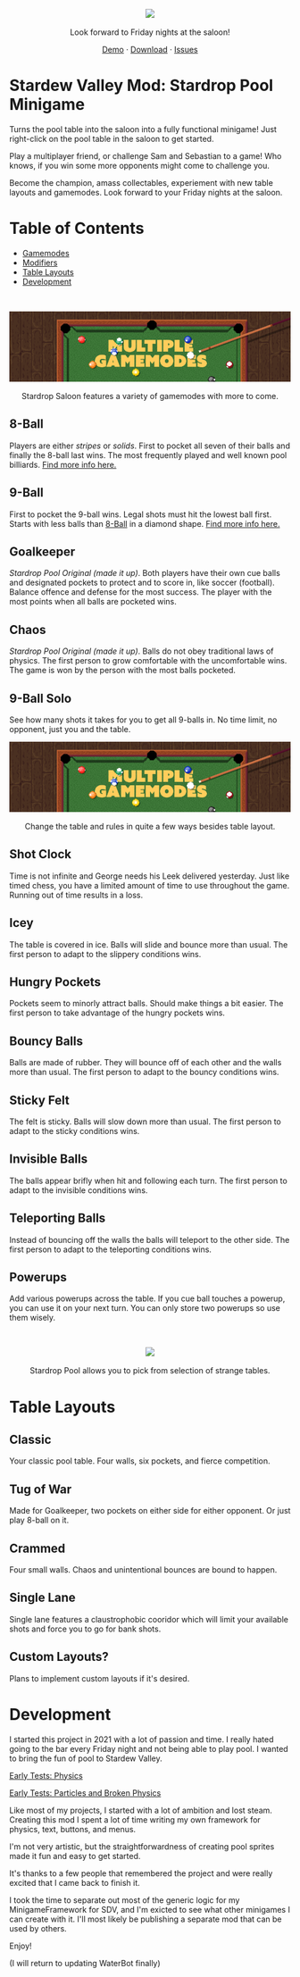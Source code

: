 <p align="center">
  <img src="https://github.com/andyruwruw/stardew-valley-stardrop-pool-minigame/blob/develop/documentation/images/gif/banner-1.gif?raw=true">
</p>

<p align="center">
  Look forward to Friday nights at the saloon!
</p>

<p align="center">
  <a href="#">Demo</a>
  ·
  <a href="#">Download</a>
  ·
  <a href="https://github.com/andyruwruw/stardew-valley-stardrop-pool-minigame/issues">Issues</a>
</p>

# Stardew Valley Mod: Stardrop Pool Minigame

Turns the pool table into the saloon into a fully functional minigame! Just right-click on the pool table in the saloon to get started.

Play a multiplayer friend, or challenge Sam and Sebastian to a game! Who knows, if you win some more opponents might come to challenge you.

Become the champion, amass collectables, experiement with new table layouts and gamemodes. Look forward to your Friday nights at the saloon.

# Table of Contents

- [Gamemodes](#gamemodes-banner)
- [Modifiers](#modifiers-banner)
- [Table Layouts](#table-layouts-banner)
- [Development](#development)

&nbsp;
&nbsp;
&nbsp;

<p align="center" name="gamemodes-banner">
  <img src="./documentation/images/png/banner-2.png">
</p>

<p align="center">
  Stardrop Saloon features a variety of gamemodes with more to come.
</p>

## 8-Ball

Players are either *stripes* or *solids*. First to pocket all seven of their balls and finally the 8-ball last wins. The most frequently played and well known pool billiards. [Find more info here.](https://en.wikipedia.org/wiki/Eight-ball)

## 9-Ball

First to pocket the 9-ball wins. Legal shots must hit the lowest ball first. Starts with less balls than [8-Ball](#8-ball) in a diamond shape. [Find more info here.](https://en.wikipedia.org/wiki/Nine-ball)

## Goalkeeper

*Stardrop Pool Original (made it up)*. Both players have their own cue balls and designated pockets to protect and to score in, like soccer (football). Balance offence and defense for the most success. The player with the most points when all balls are pocketed wins.

## Chaos

*Stardrop Pool Original (made it up)*. Balls do not obey traditional laws of physics. The first person to grow comfortable with the uncomfortable wins. The game is won by the person with the most balls pocketed.

## 9-Ball Solo

See how many shots it takes for you to get all 9-balls in. No time limit, no opponent, just you and the table.

<p align="center" name="gamemodes-banner">
  <img src="./documentation/images/png/banner-2.png">
</p>

<p align="center">
  Change the table and rules in quite a few ways besides table layout.
</p>

## Shot Clock

Time is not infinite and George needs his Leek delivered yesterday. Just like timed chess, you have a limited amount of time to use throughout the game. Running out of time results in a loss.

## Icey

The table is covered in ice. Balls will slide and bounce more than usual. The first person to adapt to the slippery conditions wins.

## Hungry Pockets

Pockets seem to minorly attract balls. Should make things a bit easier. The first person to take advantage of the hungry pockets wins.

## Bouncy Balls

Balls are made of rubber. They will bounce off of each other and the walls more than usual. The first person to adapt to the bouncy conditions wins.

## Sticky Felt

The felt is sticky. Balls will slow down more than usual. The first person to adapt to the sticky conditions wins.

## Invisible Balls

The balls appear brifly when hit and following each turn. The first person to adapt to the invisible conditions wins.

## Teleporting Balls

Instead of bouncing off the walls the balls will teleport to the other side. The first person to adapt to the teleporting conditions wins.

## Powerups

Add various powerups across the table. If you cue ball touches a powerup, you can use it on your next turn. You can only store two powerups so use them wisely.

&nbsp;
&nbsp;
&nbsp;

<p align="center" name="table-layouts-banner">
  <img src="https://github.com/andyruwruw/stardew-valley-stardrop-pool-minigame/blob/develop/documentation/images/gif/banner-3.gif?raw=true">
</p>

<p align="center">
  Stardrop Pool allows you to pick from selection of strange tables.
</p>

# Table Layouts

## Classic

Your classic pool table. Four walls, six pockets, and fierce competition.

## Tug of War

Made for Goalkeeper, two pockets on either side for either opponent. Or just play 8-ball on it.

## Crammed

Four small walls. Chaos and unintentional bounces are bound to happen.

## Single Lane

Single lane features a claustrophobic cooridor which will limit your available shots and force you to go for bank shots.

## Custom Layouts?

Plans to implement custom layouts if it's desired.

# Development

I started this project in 2021 with a lot of passion and time. I really hated going to the bar every Friday night and not being able to play pool. I wanted to bring the fun of pool to Stardew Valley.

[Early Tests: Physics](https://www.youtube.com/watch?v=JZeTjhTzZFU)

[Early Tests: Particles and Broken Physics](https://www.youtube.com/watch?v=66ocGh0J1W0&feature=youtu.be)

Like most of my projects, I started with a lot of ambition and lost steam. Creating this mod I spent a lot of time writing my own framework for physics, text, buttons, and menus.

I'm not very artistic, but the straightforwardness of creating pool sprites made it fun and easy to get started.

It's thanks to a few people that remembered the project and were really excited that I came back to finish it.

I took the time to separate out most of the generic logic for my MinigameFramework for  SDV, and I'm exicted to see what other minigames I can create with it. I'll most likely be publishing a separate mod that can be used by others.

Enjoy!

(I will return to updating WaterBot finally)

